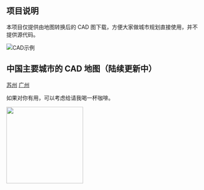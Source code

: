 ## 项目说明

本项目仅提供由地图转换后的 CAD 图下载，方便大家做城市规划直接使用，并不提供源代码。

![CAD示例](https://raw.githubusercontent.com/resuly/cadmaps/master/img/sample.gif)


## 中国主要城市的 CAD 地图（陆续更新中）

[苏州](https://github.com/resuly/cadmaps/raw/master/data/suzhou.dwg)
[广州](https://github.com/resuly/cadmaps/raw/master/data/guangzhou.dwg)


如果对你有用，可以考虑给请我喝一杯咖啡。

<img src="https://raw.githubusercontent.com/resuly/cadmaps/master/img/wechat.jpg" data-canonical-src="https://raw.githubusercontent.com/resuly/cadmaps/master/img/wechat.jpg" width="200"/>
